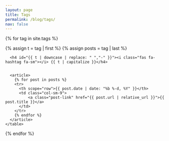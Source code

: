 ```yaml
---
layout: page
title: Tags
permalink: /blog/tags/
nav: false
---
```


{% for tag in site.tags %}
  <div class="table-responsive">
    <table class="table table-sm table-borderless">
      {% assign t = tag | first %}
      {% assign posts = tag | last %}

      <h4 id="{{ t | downcase | replace: " ","-" }}"><i class="fas fa-hashtag fa-sm"></i> {{ t | capitalize }}</h4>
      

      <article>
        {% for post in posts %}
        <tr>
          <th scope="row">{{ post.date | date: "%b %-d, %Y" }}</th>
          <td class="col-sm-9">
              <a class="post-link" href="{{ post.url | relative_url }}">{{ post.title }}</a>
          </td>
        </tr>
        {% endfor %}
      </article>
    </table>
  </div>
{% endfor %}
